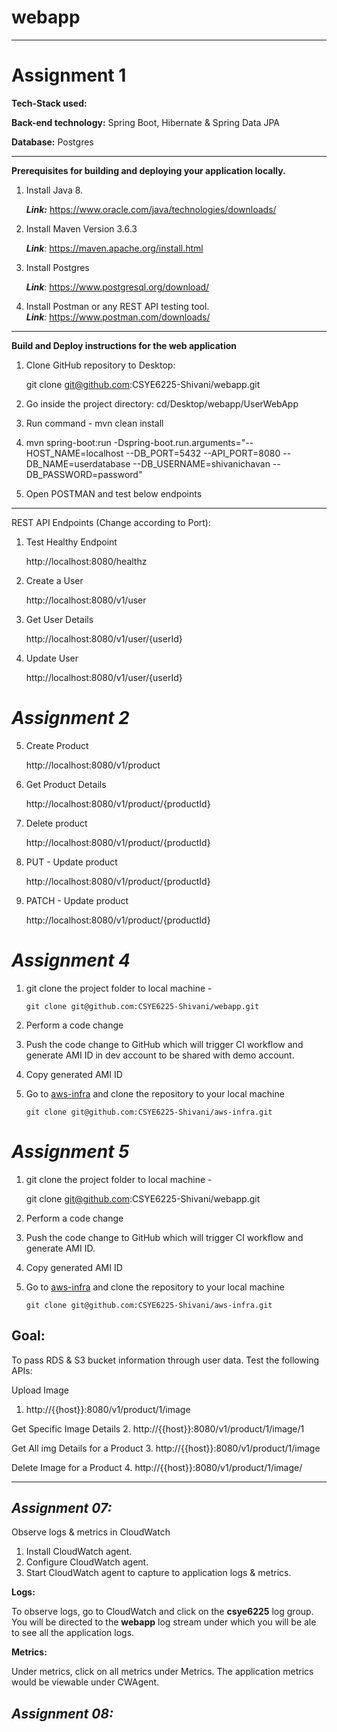 # webapp

-------------
# Assignment 1

**Tech-Stack used:**

**Back-end technology:** Spring Boot, Hibernate & Spring Data JPA

**Database:** Postgres

---------------------------------------------------------------

**Prerequisites for building and deploying your application locally.**

1. Install Java 8. 
   
   ***Link:*** https://www.oracle.com/java/technologies/downloads/

2. Install Maven Version 3.6.3
   
   ***Link**:* https://maven.apache.org/install.html

3. Install Postgres
   
   ***Link**:* https://www.postgresql.org/download/ 

4. Install Postman or any REST API testing tool.   
  ***Link**:* https://www.postman.com/downloads/

-------
**Build and Deploy instructions for the web application**
1. Clone GitHub repository to Desktop:

   git clone git@github.com:CSYE6225-Shivani/webapp.git


2. Go inside the project directory:
   cd/Desktop/webapp/UserWebApp


3. Run command - mvn clean install

   
4. mvn spring-boot:run -Dspring-boot.run.arguments="--HOST_NAME=localhost --DB_PORT=5432 --API_PORT=8080 --DB_NAME=userdatabase  --DB_USERNAME=shivanichavan --DB_PASSWORD=password"


5. Open POSTMAN and test below endpoints

-------------
REST API Endpoints (Change according to Port):
1. Test Healthy Endpoint

   http://localhost:8080/healthz


2. Create a User

   http://localhost:8080/v1/user


3. Get User Details

   http://localhost:8080/v1/user/{userId}


4. Update User

   http://localhost:8080/v1/user/{userId}

# _Assignment 2_

5. Create Product

   http://localhost:8080/v1/product


6. Get Product Details

   http://localhost:8080/v1/product/{productId}


7. Delete product

   http://localhost:8080/v1/product/{productId}


8. PUT - Update product

   http://localhost:8080/v1/product/{productId}


9. PATCH - Update product

   http://localhost:8080/v1/product/{productId}


# _Assignment 4_
1. git clone the project folder to local machine -

   `git clone git@github.com:CSYE6225-Shivani/webapp.git`


2. Perform a code change


3. Push the code change to GitHub which will trigger CI workflow and generate AMI ID in dev account to be shared with demo account.


4. Copy generated AMI ID 


5. Go to [aws-infra](git@github.com:CSYE6225-Shivani/aws-infra.git) and clone the repository to your local machine
   
   `git clone git@github.com:CSYE6225-Shivani/aws-infra.git`

# _Assignment 5_
1. git clone the project folder to local machine -

   git clone git@github.com:CSYE6225-Shivani/webapp.git

2. Perform a code change
3. Push the code change to GitHub which will trigger CI workflow and generate AMI ID.
4. Copy generated AMI ID
5. Go to [aws-infra](git@github.com:CSYE6225-Shivani/aws-infra.git) and clone the repository to your local machine

   `git clone git@github.com:CSYE6225-Shivani/aws-infra.git`

## **Goal:**
To pass RDS & S3 bucket information through user data. Test the following APIs:

Upload Image
1. http://{{host}}:8080/v1/product/1/image

Get Specific Image Details
2. http://{{host}}:8080/v1/product/1/image/1

Get All img Details for a Product
3. http://{{host}}:8080/v1/product/1/image

Delete Image for a Product
4. http://{{host}}:8080/v1/product/1/image/

-----------------------

## _Assignment 07:_

Observe logs & metrics in CloudWatch
1. Install CloudWatch agent.
2. Configure CloudWatch agent.
3. Start CloudWatch agent to capture to application logs & metrics.

**Logs:**

To observe logs, go to CloudWatch and click on the
**csye6225** log group. You will be directed to the **webapp** log stream under which you will be ale to see all the application logs.

**Metrics:**

Under metrics, click on all metrics under Metrics. The application metrics would be viewable under CWAgent.

## _Assignment 08:_


